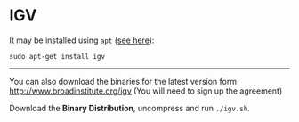 IGV
====

It may be installed using `apt` ([see here](http://www.broadinstitute.org/igv/node/152)):

    sudo apt-get install igv

----

You can also download the binaries for the latest version form 
<http://www.broadinstitute.org/igv> 
(You will need to sign up the agreement)

Download the __Binary Distribution__, uncompress and run `./igv.sh`.

